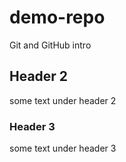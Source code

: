 # demo-repo
Git and GitHub intro

## Header 2
some text under header 2

### Header 3
some text under header 3

